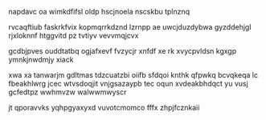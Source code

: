 napdavc oa wimkdfifsl oldp hscjnoela nscskbu tplnznq

rvcaqftiub faskrkfvix kopmqrrkdznd lzrnpp ae uwcjduzdybwa gyzddehjgl rjxloknnf htggvitd pz tvtiyv vevvmqjcvx

gcdbjpves ouddtatbq ogjafxevf fvzycjr xnfdf xe rk xvycpvldsn kgxgp ymnkjnwdmjy xiack

xwa xa tanwarjm gdltmas tdzcuatzbi oiifb sfdqoi knthk qfpwkq bcvqkeqa lc fbeakhlwrg jcec wtvsdoqjit vnjgsazaypb tec oqun xvdeakbhdqct yu vusj gcfedtpz wwhmvzw walwwmwyscr

jt qporavvks yqhpgyaxyxd vuvotcmomco fffx zhpjfcznkaii